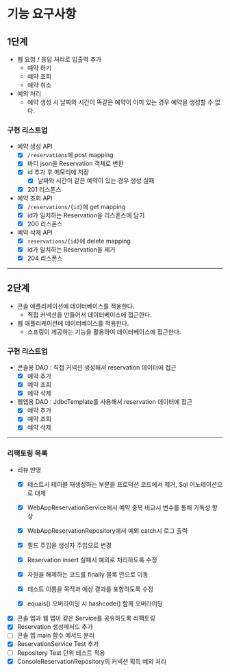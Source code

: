 # 기능 요구사항

## 1단계
- 웹 요청 / 응답 처리로 입출력 추가
  - 예약 하기
  - 예약 조회
  - 예약 취소
- 예외 처리
  - 예약 생성 시 날짜와 시간이 똑같은 예약이 이미 있는 경우 예약을 생성할 수 없다.

### 구현 리스트업
- 예약 생성 API
  - [x] `/reservations`에 post mapping
  - [x] 바디 json을 Reservation 객체로 변환
  - [x] id 추가 후 메모리에 저장
    - [x] 날짜와 시간이 같은 예약이 있는 경우 생성 실패
  - [x] 201 리스폰스

- 예약 조회 API
  - [x] `/reservations/{id}`에 get mapping
  - [x] id가 일치하는 Reservation을 리스폰스에 담기
  - [x] 200 리스폰스

- 예약 삭제 API
  - [x] `reservations/{id}`에 delete mapping
  - [x] id가 일치하는 Reservation을 제거
  - [x] 204 리스폰스

---

## 2단계
- 콘솔 애플리케이션에 데이터베이스를 적용한다.
  - 직접 커넥션을 만들어서 데이터베이스에 접근한다.
- 웹 애플리케이션에 데이터베이스를 적용한다.
  - 스프링이 제공하는 기능을 활용하여 데이터베이스에 접근한다.

### 구현 리스트업
- 콘솔용 DAO : 직접 커넥션 생성해서 reservation 데이터에 접근
  - [x] 예약 추가
  - [x] 예약 조회
  - [x] 예약 삭제

- 웹앱용 DAO : JdbcTemplate를 사용해서 reservation 데이터에 접근
  - [x] 예약 추가
  - [x] 예약 조회
  - [x] 예약 삭제

---

### 리팩토링 목록
- 리뷰 반영
  - [x] 테스트시 테이블 재생성하는 부분을 프로덕션 코드에서 제거, Sql 어노테이션으로 대체
  - [x] WebAppReservationService에서 예약 중복 비교시 변수를 통해 가독성 향상
  - [x] WebAppReservationRepository에서 예외 catch시 로그 출력
  - [x] 필드 주입을 생성자 주입으로 변경
  - [x] Reservation insert 실패시 예외로 처리하도록 수정
  - [x] 자원을 해제하는 코드를 finally 블록 안으로 이동
  - [x] 테스트 이름을 목적과 예상 결과를 포함하도록 수정
  - [x] equals() 오버라이딩 시 hashcode() 함께 오버라이딩


- [x] 콘솔 앱과 웹 앱이 같은 Service를 공유하도록 리팩토링
- [x] Reservation 생성메서드 추가
- [ ] 콘솔 앱 main 함수 메서드 분리
- [x] ReservationService Test 추가
- [ ] Repository Test 단위 테스트 적용
- [x] ConsoleReservationRepository의 커넥션 획득 예외 처리